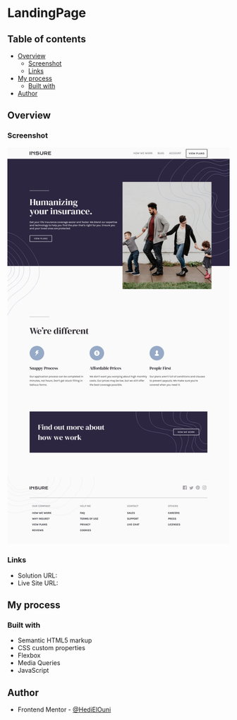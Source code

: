 # LandingPage

## Table of contents

- [Overview](#overview)
  - [Screenshot](#screenshot)
  - [Links](#links)
- [My process](#my-process)
  - [Built with](#built-with)
- [Author](#author)

## Overview

### Screenshot

![](./images/screenshot.png)

### Links

- Solution URL: 
- Live Site URL: 

## My process

### Built with

- Semantic HTML5 markup
- CSS custom properties
- Flexbox
- Media Queries
- JavaScript

## Author

- Frontend Mentor - [@HediElOuni](https://www.frontendmentor.io/profile/HediElOuni)
